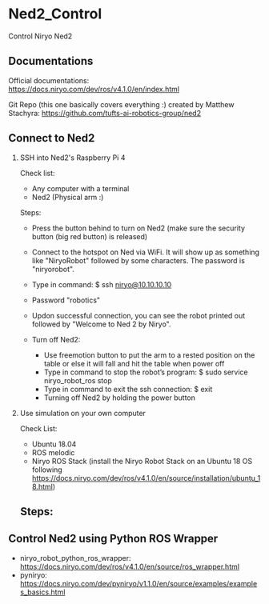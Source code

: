 # Ned2_Control
Control Niryo Ned2

## Documentations
Official documentations: https://docs.niryo.com/dev/ros/v4.1.0/en/index.html

Git Repo (this one basically covers everything :) created by Matthew Stachyra: https://github.com/tufts-ai-robotics-group/ned2

## Connect to Ned2
1. SSH into Ned2's Raspberry Pi 4
    
    Check list:
    - Any computer with a terminal
    - Ned2 (Physical arm :)

    Steps:
    - Press the button behind to turn on Ned2 (make sure the security button (big red button) is released)
    - Connect to the hotspot on Ned via WiFi. It will show up as something like "NiryoRobot" followed by some characters. The password is "niryorobot".
    - Type in command: $ ssh niryo@10.10.10.10
    - Password "robotics"
    - Updon successful connection, you can see the robot printed out followed by "Welcome to Ned 2 by Niryo".

    
    - Turn off Ned2: 
        - Use freemotion button to put the arm to a rested position on the table or else it will fall and hit the table when power off
        - Type in command to stop the robot’s program: $ sudo service niryo_robot_ros stop
        - Type in command to exit the ssh connection: $ exit
        - Turning off Ned2 by holding the power button

2. Use simulation on your own computer
    
    Check List:
    - Ubuntu 18.04
    - ROS melodic
    - Niryo ROS Stack 
    (install the Niryo Robot Stack on an Ubuntu 18 OS following https://docs.niryo.com/dev/ros/v4.1.0/en/source/installation/ubuntu_18.html)

    Steps:
    - 


## Control Ned2 using Python ROS Wrapper
- niryo_robot_python_ros_wrapper: https://docs.niryo.com/dev/ros/v4.1.0/en/source/ros_wrapper.html
- pyniryo: https://docs.niryo.com/dev/pyniryo/v1.1.0/en/source/examples/examples_basics.html
